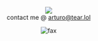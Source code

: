 <p align="center">
  <img align="center" src="https://lanyard-profile-readme.vercel.app/api/1051309423064268800?theme=light&bg=FFFFF1&animated=false&hideDiscrim=false&borderRadius=60px&idleMessage=lost%20my%20morals%20..">
<br>
 contact me @ <a href="mailto:arturo@tear.lol">arturo@tear.lol</a>
</p>
<p align="center"> <img src="https://komarev.com/ghpvc/?username=yfxo&style=flat-square" alt="fax" width="" height="">
<br>
